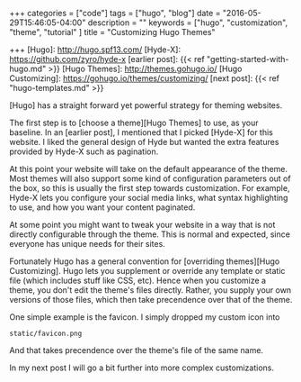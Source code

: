 +++
categories = ["code"]
tags = ["hugo", "blog"]
date = "2016-05-29T15:46:05-04:00"
description = ""
keywords = ["hugo", "customization", "theme", "tutorial" ]
title = "Customizing Hugo Themes"

+++
[Hugo]: http://hugo.spf13.com/
[Hyde-X]: https://github.com/zyro/hyde-x
[earlier post]: {{< ref "getting-started-with-hugo.md" >}}
[Hugo Themes]: http://themes.gohugo.io/
[Hugo Customizing]: https://gohugo.io/themes/customizing/
[next post]: {{< ref "hugo-templates.md" >}}

[Hugo] has a straight forward yet powerful strategy for theming websites. 

The first step is to [choose a theme][Hugo Themes] to use, as your baseline. In an [earlier post], I mentioned that I picked [Hyde-X] for this website. I liked the general design of Hyde but wanted the extra features provided by Hyde-X such as pagination.

At this point your website will take on the default appearance of the theme. Most themes will also support some kind of configuration parameters out of the box, so this is usually the first step towards customization. For example, Hyde-X lets you configure your social media links, what syntax highlighting to use, and how you want your content paginated.

At some point you might want to tweak your website in a way that is not directly configurable through the theme. This is normal and expected, since everyone has unique needs for their sites.

Fortunately Hugo has a general convention for [overriding themes][Hugo Customizing]. Hugo lets you supplement or override any template or static file (which includes stuff like CSS, etc). Hence when you customize a theme, you don't edit the theme's files directly. Rather, you supply your own versions of those files, which then take precendence over that of the theme.

One simple example is the favicon. I simply dropped my custom icon into 

	static/favicon.png

And that takes precendence over the theme's file of the same name.

In my next post I will go a bit further into more complex customizations.
